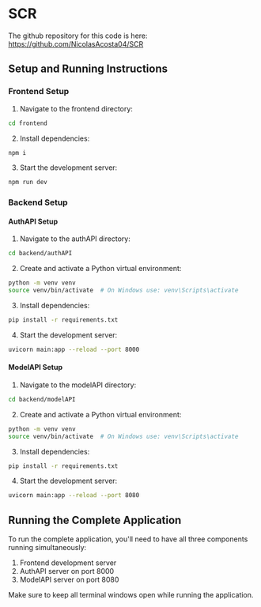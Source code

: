 # SCR

The github repository for this code is here: https://github.com/NicolasAcosta04/SCR

## Setup and Running Instructions

### Frontend Setup
1. Navigate to the frontend directory:
```bash
cd frontend
```

2. Install dependencies:
```bash
npm i
```

3. Start the development server:
```bash
npm run dev
```

### Backend Setup

#### AuthAPI Setup
1. Navigate to the authAPI directory:
```bash
cd backend/authAPI
```

2. Create and activate a Python virtual environment:
```bash
python -m venv venv
source venv/bin/activate  # On Windows use: venv\Scripts\activate
```

3. Install dependencies:
```bash
pip install -r requirements.txt
```

4. Start the development server:
```bash
uvicorn main:app --reload --port 8000
```

#### ModelAPI Setup
1. Navigate to the modelAPI directory:
```bash
cd backend/modelAPI
```

2. Create and activate a Python virtual environment:
```bash
python -m venv venv
source venv/bin/activate  # On Windows use: venv\Scripts\activate
```

3. Install dependencies:
```bash
pip install -r requirements.txt
```

4. Start the development server:
```bash
uvicorn main:app --reload --port 8080
```

## Running the Complete Application
To run the complete application, you'll need to have all three components running simultaneously:
1. Frontend development server
2. AuthAPI server on port 8000
3. ModelAPI server on port 8080

Make sure to keep all terminal windows open while running the application.

